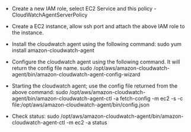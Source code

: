 * Create a new IAM role, select EC2 Service and this policy  - CloudWatchAgentServerPolicy

* Create a EC2 instance, allow ssh port and attach the above IAM role to the instance.
 
* Install the cloudwatch agent using the following command:
sudo yum install amazon-cloudwatch-agent

* Configure the cloudwatch agent using the following command. It will return the config file name.
sudo /opt/aws/amazon-cloudwatch-agent/bin/amazon-cloudwatch-agent-config-wizard

* Starting the cloudwatch agent; use the config file returned from the above command:
sudo /opt/aws/amazon-cloudwatch-agent/bin/amazon-cloudwatch-agent-ctl -a fetch-config -m ec2 -s -c file:/opt/aws/amazon-cloudwatch-agent/bin/config.json

* Check status:
sudo /opt/aws/amazon-cloudwatch-agent/bin/amazon-cloudwatch-agent-ctl -m ec2 -a status
